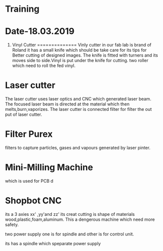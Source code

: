 Training 
===============
Date-18.03.2019  
================

1. Vinyl Cutter 
==============
Vinly cutter in our fab lab is brand of Roland
it has a small knife which should be take care for its tips for Better cutting  of designed images.
The knife is fitted with turners and its moves side to side.Vinyl is put under the knife for cutting.
two roller which need to roll the fed vinyl.

Laser cutter 
=============
The laser cutter uses laser optics and CNC which generated laser beam.
The focused laser beam is directed at the material which then melts,burn,vaporizes.
The laser cutter is connected filter for filter the out put of laser cutter.

Filter Purex
===========
filters to capture particles, gases and vapours generated by laser pinter.

Mini-Milling Machine
======================
which is used for PCB d 

Shopbot CNC
================
its a 3 axies xx' ,yy'and zz'
its creat cutting is shape of materials wood,plastic,foam,aluminum.
This a dengerous machine which need more safety.

two power supply one is for spindle and other is for control unit.



its has a spindle which speparate power supply